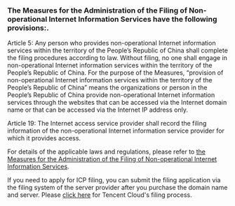 ### The Measures for the Administration of the Filing of Non-operational Internet Information Services have the following provisions:.
Article 5: Any person who provides non-operational Internet information services within the territory of the People’s Republic of China shall complete the filing procedures according to law. Without filing, no one shall engage in non-operational Internet information services within the territory of the People’s Republic of China. For the purpose of the Measures, “provision of non-operational Internet information services within the territory of the People’s Republic of China” means the organizations or person in the People’s Republic of China provide non-operational Internet information services through the websites that can be accessed via the Internet domain name or that can be accessed via the Internet IP address only. 

Article 19: The Internet access service provider shall record the filing information of the non-operational Internet information service provider for which it provides access. 

For details of the applicable laws and regulations, please refer to [the Measures for the Administration of the Filing of Non-operational Internet Information Services](http://www.miitbeian.gov.cn/state/outPortal/queryMutualityDownloadInfo.action?id=11).

If you need to apply for ICP filing, you can submit the filing application via the filing system of the server provider after you purchase the domain name and server. Please [click here](https://intl.cloud.tencent.com/document/product/1022/31659) for Tencent Cloud's filing process. 

